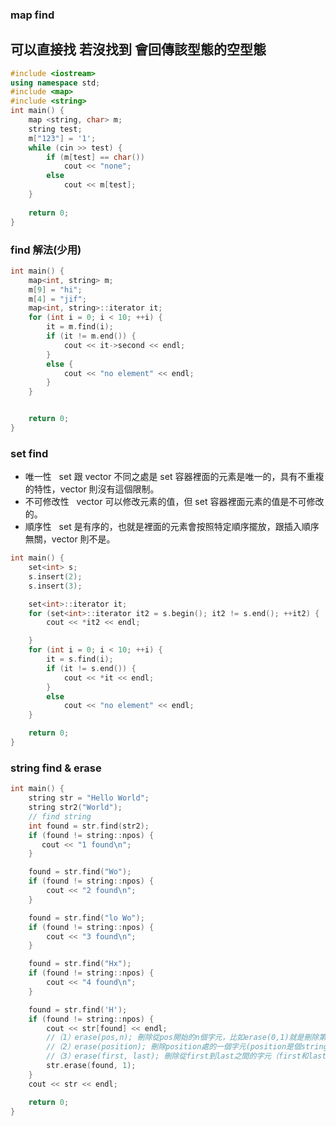 ### map find
## 可以直接找 若沒找到 會回傳該型態的空型態
```cpp
#include <iostream>
using namespace std;
#include <map>
#include <string>
int main() {
	map <string, char> m;
	string test;
	m["123"] = '1';
	while (cin >> test) {
		if (m[test] == char())
			cout << "none";
		else
			cout << m[test];
	}
	
	return 0;
}
```
### find 解法(少用)
```cpp
int main() {
	map<int, string> m;
	m[9] = "hi";
	m[4] = "jif";
	map<int, string>::iterator it;
	for (int i = 0; i < 10; ++i) {
		it = m.find(i);
		if (it != m.end()) {
			cout << it->second << endl;
		}
		else {
			cout << "no element" << endl;
		}
	}


	return 0;
}
```
### set find
* 唯一性
&nbsp;
 set 跟 vector 不同之處是 set 容器裡面的元素是唯一的，具有不重複的特性，vector 則沒有這個限制。
* 不可修改性
&nbsp;
vector 可以修改元素的值，但 set 容器裡面元素的值是不可修改的。
* 順序性
&nbsp;
set 是有序的，也就是裡面的元素會按照特定順序擺放，跟插入順序無關，vector 則不是。
```cpp
int main() {
	set<int> s;
	s.insert(2);
	s.insert(3);

	set<int>::iterator it;
	for (set<int>::iterator it2 = s.begin(); it2 != s.end(); ++it2) {
		cout << *it2 << endl;

	}
	for (int i = 0; i < 10; ++i) {
		it = s.find(i);
		if (it != s.end()) {
			cout << *it << endl;
		}
		else
			cout << "no element" << endl;
	}

	return 0;
}
```

### string find & erase
```cpp
int main() {
    string str = "Hello World";
    string str2("World");
    // find string
    int found = str.find(str2);
    if (found != string::npos) {
       cout << "1 found\n";
    }

    found = str.find("Wo");
    if (found != string::npos) {
        cout << "2 found\n";
    }

    found = str.find("lo Wo");
    if (found != string::npos) {
        cout << "3 found\n";
    }

    found = str.find("Hx");
    if (found != string::npos) {
        cout << "4 found\n";
    }

    found = str.find('H');
    if (found != string::npos) {
        cout << str[found] << endl;
        //（1）erase(pos,n); 刪除從pos開始的n個字元，比如erase(0,1)就是刪除第一個字元
        //（2）erase(position); 刪除position處的一個字元(position是個string型別的迭代器)
        //（3）erase(first, last); 刪除從first到last之間的字元（first和last都是迭代器）
        str.erase(found, 1);
    }
    cout << str << endl;

    return 0;
}
```
